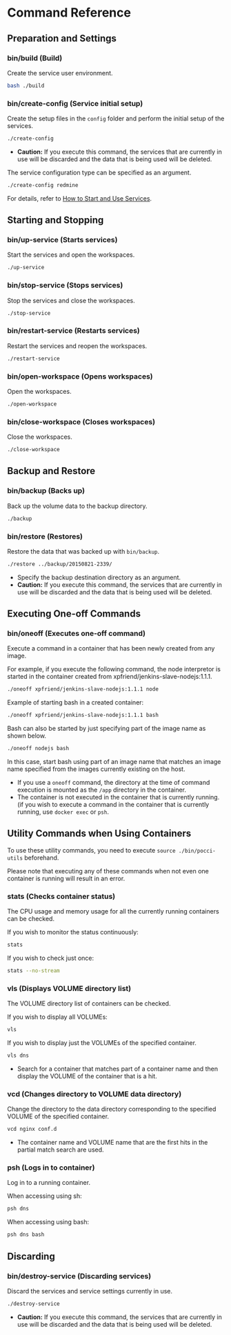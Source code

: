 Command Reference
=================

Preparation and Settings
------------------------
### bin/build (Build)
Create the service user environment.

```bash
bash ./build
```

### bin/create-config (Service initial setup)
Create the setup files in the `config` folder and perform the initial setup of the services.

```bash
./create-config
```

*   **Caution:** If you execute this command, the services that are currently in use will be discarded and the data that is being used will be deleted.

The service configuration type can be specified as an argument.

```bash
./create-config redmine
```

For details, refer to [How to Start and Use Services](./create-service.en.md).


Starting and Stopping
---------------------
### bin/up-service (Starts services)
Start the services and open the workspaces.

```bash
./up-service
```


### bin/stop-service (Stops services)
Stop the services and close the workspaces.

```bash
./stop-service
```

### bin/restart-service (Restarts services)
Restart the services and reopen the workspaces.

```bash
./restart-service
```

### bin/open-workspace (Opens workspaces)
Open the workspaces.

```bash
./open-workspace
```

### bin/close-workspace (Closes workspaces)
Close the workspaces.

```bash
./close-workspace
```



Backup and Restore
------------------
### bin/backup (Backs up)
Back up the volume data to the backup directory.

```bash
./backup
```

### bin/restore (Restores)
Restore the data that was backed up with `bin/backup`.

```bash
./restore ../backup/20150821-2339/
```

*  Specify the backup destination directory as an argument.
*  **Caution:** If you execute this command, the services that are currently in use will be discarded and the data that is being used will be deleted.


Executing One-off Commands
--------------------------
### bin/oneoff (Executes one-off command)
Execute a command in a container that has been newly created from any image.

For example, if you execute the following command, the node interpretor is started
in the container created from xpfriend/jenkins-slave-nodejs:1.1.1.

```bash
./oneoff xpfriend/jenkins-slave-nodejs:1.1.1 node
```

Example of starting bash in a created container:

```bash
./oneoff xpfriend/jenkins-slave-nodejs:1.1.1 bash
```

Bash can also be started by just specifying part of the image name as shown below.

```bash
./oneoff nodejs bash
```

In this case, start bash using part of an image name that matches an image name specified from the images currently existing on the host.

*   If you use a `oneoff` command, the directory at the time of command execution 
    is mounted as the `/app` directory in the container.
*   The container is not executed in the container that is currently running.
    (if you wish to execute a command in the container that is currently running, use `docker exec` or `psh`.



Utility Commands when Using Containers
--------------------------------------
To use these utility commands, you need to
execute `source ./bin/pocci-utils` beforehand.

Please note that executing any of these commands when not even one container is running will result in an error.

### stats (Checks container status)
The CPU usage and memory usage for all the currently running containers can be checked.

If you wish to monitor the status continuously:
```bash
stats
```

If you wish to check just once:
```bash
stats --no-stream
```


### vls (Displays VOLUME directory list)
The VOLUME directory list of containers can be checked.

If you wish to display all VOLUMEs:
```bash
vls
```

If you wish to display just the VOLUMEs of the specified container.
```bash
vls dns
```
* Search for a container that matches part of a container name and then display the VOLUME of the container that is a hit.

### vcd (Changes directory to VOLUME data directory)
Change the directory to the data directory corresponding to the specified VOLUME of the specified container.

```bash
vcd nginx conf.d
```

* The container name and VOLUME name that are the first hits in the partial match search are used.

### psh (Logs in to container)
Log in to a running container.

When accessing using sh:
```bash
psh dns
```

When accessing using bash:
```bash
psh dns bash
```

Discarding
----------
### bin/destroy-service (Discarding services)
Discard the services and service settings currently in use.

```bash
./destroy-service
```

*   **Caution:** If you execute this command, the services that are currently in use will be discarded and the data that is being used will be deleted.
